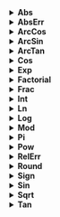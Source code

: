 <details><summary><b>Abs</b></summary>
<br><b>Abs(Аргумент) </b>
<ul>
   <li> Аргумент - числовое выражение.
</ul>
Возвращает модуль аргумента. <br><br>
</details>

<details><summary><b>AbsErr</b></summary>
<br><b>AbsErr(Аргумент1, Аргумент2) </b>
<ul>
   <li> Аргументы - любые числовые выражения.
</ul>
Возвращает абсолютную погрешность двух аргументов. <br><br>
</details>

<details><summary><b>ArcCos</b></summary>
<br><b>ArcCos(Значение) </b>
<ul>
   <li> Значение - значение косинуса, для которого необходимо найти угол.
</ul>
Возвращает арккосинус значения, т.е. угол в радианах, косинус которого равен Значение. <br><br>
</details>

<details><summary><b>ArcSin</b></summary>
<br><b>ArcSin(Значение) </b>
<ul>
   <li> Значение - значение синуса, для которого необходимо найти угол.
</ul>
Возвращает арксинус значения, т.е. угол в радианах, синус которого равен Значение. <br><br>
</details>

<details><summary><b>ArcTan</b></summary>
<br><b>ArcTan(Значение) </b>
<ul>
   <li> Значение - значение тангенса, для которого необходимо найти угол.
</ul>
Возвращает арктангенс значения, т.е. угол в радианах, тангенс которого равен Значение. <br><br>
</details>

<details><summary><b>Cos</b></summary>
<br><b>Cos(Угол) </b>
<ul>
   <li> Угол - значение угла в радианах.
</ul>
Возвращает косинус заданного угла. <br><br>
</details>

<details><summary><b>Exp</b></summary>
<br><b>Exp(Степень) </b>
<ul>
   <li> Степень - числовое выражение.
</ul>
Возвращает число e в заданной степени. <br><br>
</details>

<details><summary><b>Factorial</b></summary>
<br><b>Factorial(Аргумент) </b>
<ul>
   <li> Аргумент - целое положительное числовое выражение.
</ul>
Возвращает факториал аргумента. <br><br>
</details>

<details><summary><b>Frac</b></summary>
<br><b>Frac(Аргумент) </b>
<ul>
   <li> 
    Аргумент - числовое выражение.
</ul>
Возвращает дробную часть Аргумента. <br><br>
</details>

<details><summary><b>Int</b></summary>
<br><b>Int(Аргумент) </b>
<ul>
   <li> Аргумент - числовое выражение.
</ul>
Возвращает целую часть Аргумента. <br><br>
</details>

<details><summary><b>Ln</b></summary>
<br><b>Ln(Аргумент) </b>
<ul>
   <li> Аргумент - положительное числовое выражение.
</ul>
Возвращает натуральный логарифм аргумента. <br><br>
</details>

<details><summary><b>Log</b></summary>
<br><b>Log(Основание, Аргумент) </b>
<ul>
   <li> Основание - числовое выражение;
   <li> Аргумент - положительное числовое выражение.
</ul>
Возвращает логарифм аргумента с заданным основанием. <br><br>
</details>

<details><summary><b>Mod</b></summary>
<br><b>Mod(Делимое, Делитель) </b>
<ul>
   <li> Делимое - целое числовое выражение,
   <li> Делитель - целое числовое выражение.
</ul>
Возвращает остаток от целочисленного деления Делимого на Делитель. <br><br>
</details>

<details><summary><b>Pi</b></summary>
<br><b>Pi() </b>
<ul>
   <li> Аргументы отсутствуют.
</ul>
Возвращает значение константы «ПИ» 3.1415926535897932385. <br><br>
</details>

<details><summary><b>Pow</b></summary>
<br><b>Pow(Аргумент, Степень) </b>
<ul>
   <li> Аргумент - числовое выражение;
   <li> Степень - числовое выражение;
</ul>
Возвращает аргумент в заданной степени. <br><br>
</details>

<details><summary><b>RelErr</b></summary>
<br><b>RelErr(Аргумент1, Аргумент2) </b>
<ul>
   <li> Аргументы - любые числовые выражения.
</ul>
Возвращает относительную погрешность двух аргументов. <br><br>
</details>

<details><summary><b>Round</b></summary>
<br><b>Round(Аргумент1 [, Аргумент2 = 0]) </b>
<ul>
   <li> Аргумент1 - числовое выражение,
   <li> Аргумент2 - необязательный параметр, количество цифр после запятой, целое число.
</ul>
Округляет вещественное число до ближайшего числа, имеющего указанное количество цифр после запятой. <br><br>
</details>

<details><summary><b>Sign</b></summary>
<br><b>Sign(Аргумент) </b>
<ul>
   <li> Аргумент - числовое выражение;
</ul>
Возвращает знак аргумента. <br><br>
</details>

<details><summary><b>Sin</b></summary>
<br><b>Sin(Угол) </b>
<ul>
   <li> Угол - значение угла в радианах.
</ul>
Возвращает синус заданного угла. <br><br>
</details>

<details><summary><b>Sqrt</b></summary>
<br><b>Sqrt(Аргумент) </b>
<ul>
   <li> Аргумент - положительное числовое выражение.
</ul>
Возвращает квадратный корень аргумента. <br><br>
</details>

<details><summary><b>Tan</b></summary>
<br><b>Tan(Угол) </b>
<ul>
   <li> Угол - значение угла в радианах.
</ul>
Возвращает тангенс заданного угла. <br><br>
</details>
